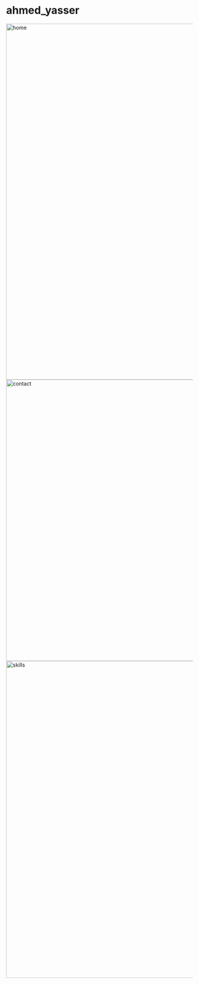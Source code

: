 # ahmed_yasser
<img width="958" alt="home" src="https://github.com/user-attachments/assets/dcbdf1ad-33ec-4dad-8fdf-30903fc53d90">
<img width="757" alt="contact" src="https://github.com/user-attachments/assets/b33376b5-c8e4-4928-98f4-eec2d88e93b7">
<img width="853" alt="skills" src="https://github.com/user-attachments/assets/47f37aea-8fec-4180-998c-2e25623621ae">

